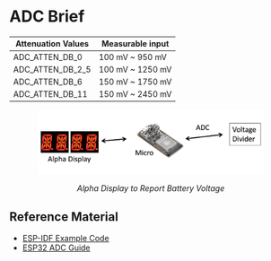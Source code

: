 # ADC Brief

| Attenuation Values | Measurable input |
|--------------------|------------------|
| ADC_ATTEN_DB_0 | 100 mV ~ 950 mV |
| ADC_ATTEN_DB_2_5 | 100 mV ~ 1250 mV |
| ADC_ATTEN_DB_6 | 150 mV ~ 1750 mV |
| ADC_ATTEN_DB_11 | 150 mV ~ 2450 mV |


<p align="center">
<img src="/docs/images/vom.png" width="80%">
</p>
<p align="center">
<i>Alpha Display to Report Battery Voltage</i>
</p>

## Reference Material
- [ESP-IDF Example Code](https://github.com/espressif/esp-idf/tree/39f090a4f1dee4e325f8109d880bf3627034d839/examples/peripherals/adc)
- [ESP32 ADC Guide](https://docs.espressif.com/projects/esp-idf/en/latest/esp32/api-reference/peripherals/adc_continuous.html)
